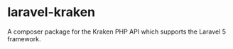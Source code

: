 laravel-kraken
==============

A composer package for the Kraken PHP API which supports the Laravel 5
framework.
